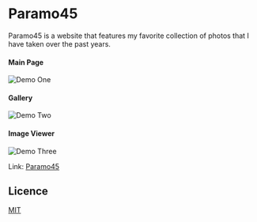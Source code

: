 # Paramo45

Paramo45 is a website that features my favorite collection of photos that I have taken over the past years.

#### Main Page

![Demo One](https://i.gyazo.com/1ad51dca030f66cccc6b963eb14d9abc.gif)

#### Gallery

![Demo Two](https://i.gyazo.com/5efde731c1afdf946b3ad6c9b5d4d0c0.gif)

#### Image Viewer

![Demo Three](https://i.gyazo.com/200596583c209a5c31e68127d4f1ce3b.gif)

Link: [Paramo45](https://paramo45-fd869.web.app/)

## Licence

[MIT](https://choosealicense.com/licenses/mit/)

